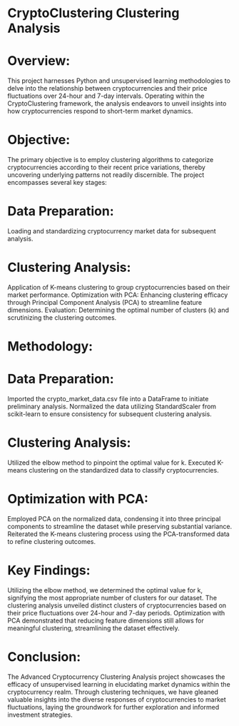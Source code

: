 # CryptoClustering Clustering Analysis

# Overview:
This project harnesses Python and unsupervised learning methodologies to delve into the relationship between cryptocurrencies and their price fluctuations over 24-hour and 7-day intervals. Operating within the CryptoClustering framework, the analysis endeavors to unveil insights into how cryptocurrencies respond to short-term market dynamics.

# Objective:
The primary objective is to employ clustering algorithms to categorize cryptocurrencies according to their recent price variations, thereby uncovering underlying patterns not readily discernible. The project encompasses several key stages:

# Data Preparation: 
Loading and standardizing cryptocurrency market data for subsequent analysis.
# Clustering Analysis: 
Application of K-means clustering to group cryptocurrencies based on their market performance.
Optimization with PCA: Enhancing clustering efficacy through Principal Component Analysis (PCA) to streamline feature dimensions.
Evaluation: Determining the optimal number of clusters (k) and scrutinizing the clustering outcomes.

# Methodology:
# Data Preparation:
Imported the crypto_market_data.csv file into a DataFrame to initiate preliminary analysis.
Normalized the data utilizing StandardScaler from scikit-learn to ensure consistency for subsequent clustering analysis.

# Clustering Analysis:
Utilized the elbow method to pinpoint the optimal value for k.
Executed K-means clustering on the standardized data to classify cryptocurrencies.

# Optimization with PCA:
Employed PCA on the normalized data, condensing it into three principal components to streamline the dataset while preserving substantial variance.
Reiterated the K-means clustering process using the PCA-transformed data to refine clustering outcomes.

# Key Findings:
Utilizing the elbow method, we determined the optimal value for k, signifying the most appropriate number of clusters for our dataset.
The clustering analysis unveiled distinct clusters of cryptocurrencies based on their price fluctuations over 24-hour and 7-day periods.
Optimization with PCA demonstrated that reducing feature dimensions still allows for meaningful clustering, streamlining the dataset effectively.

# Conclusion:
The Advanced Cryptocurrency Clustering Analysis project showcases the efficacy of unsupervised learning in elucidating market dynamics within the cryptocurrency realm. Through clustering techniques, we have gleaned valuable insights into the diverse responses of cryptocurrencies to market fluctuations, laying the groundwork for further exploration and informed investment strategies.
